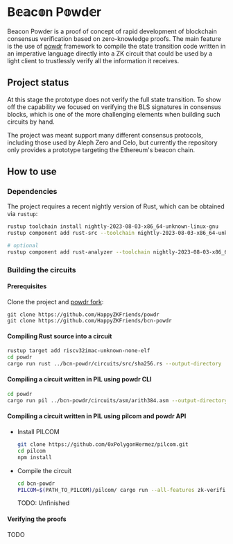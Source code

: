 # B𝕖𝕒c𝕠n P𝕠wd𝕖r

Beacon Powder is a proof of concept of rapid development of blockchain consensus verification based on zero-knowledge proofs.
The main feature is the use of [powdr](https://github.com/powdr-labs/powdr) framework to compile the state transition code written
in an imperative language directly into a ZK circuit that could be used by a light client to trustlessly verify
all the information it receives.

## Project status

At this stage the prototype does not verify the full state transition.
To show off the capability we focused on verifying the BLS signatures in consensus blocks, which is one of the more challenging
elements when building such circuits by hand.

The project was meant support many different consensus protocols, including those used by Aleph Zero and Celo, but currently
the repository only provides a prototype targeting the Ethereum's beacon chain.

## How to use

### Dependencies

The project requires a recent nightly version of Rust, which can be obtained via `rustup`:
```bash
rustup toolchain install nightly-2023-08-03-x86_64-unknown-linux-gnu
rustup component add rust-src --toolchain nightly-2023-08-03-x86_64-unknown-linux-gnu

# optional
rustup component add rust-analyzer --toolchain nightly-2023-08-03-x86_64-unknown-linux-gnu
```

### Building the circuits

#### Prerequisites

Clone the project and [powdr fork](https://github.com/HappyZKFriends/powdr):
```
git clone https://github.com/HappyZKFriends/powdr
git clone https://github.com/HappyZKFriends/bcn-powdr
```

#### Compiling Rust source into a circuit

```bash
rustup target add riscv32imac-unknown-none-elf
cd powdr
cargo run rust ../bcn-powdr/circuits/src/sha256.rs --output-directory ../bcn-powdr/circuits_data --force
```

#### Compiling a circuit written in PIL using powdr CLI

```bash
cd powdr
cargo run pil ../bcn-powdr/circuits/asm/arith384.asm --output-directory ../bcn-powdr/circuits_data --force
```

#### Compiling a circuit written in PIL using pilcom and powdr API

- Install PILCOM

    ```bash
    git clone https://github.com/0xPolygonHermez/pilcom.git
    cd pilcom
    npm install
    ```

- Compile the circuit

    ```bash
    cd bcn-powdr
    PILCOM=$(PATH_TO_PILCOM)/pilcom/ cargo run --all-features zk-verifier run
    ```

    TODO: Unfinished

#### Verifying the proofs

TODO
